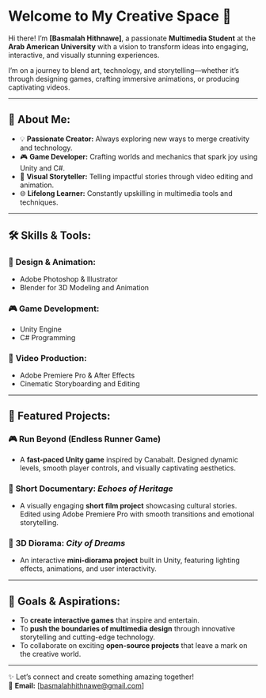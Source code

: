# Welcome to My Creative Space 🌟  

Hi there! I’m **[Basmalah Hithnawe]**, a passionate **Multimedia Student** at the **Arab American University** with a vision to transform ideas into engaging, interactive, and visually stunning experiences.  

I’m on a journey to blend art, technology, and storytelling—whether it’s through designing games, crafting immersive animations, or producing captivating videos.  

---

## 🚀 About Me:  
- 💡 **Passionate Creator:** Always exploring new ways to merge creativity and technology.  
- 🎮 **Game Developer:** Crafting worlds and mechanics that spark joy using Unity and C#.  
- 🎥 **Visual Storyteller:** Telling impactful stories through video editing and animation.  
- 🌐 **Lifelong Learner:** Constantly upskilling in multimedia tools and techniques.

---

## 🛠️ Skills & Tools:  
### 🎨 **Design & Animation**:  
- Adobe Photoshop & Illustrator  
- Blender for 3D Modeling and Animation  

### 🎮 **Game Development**:  
- Unity Engine  
- C# Programming  

### 🎥 **Video Production**:  
- Adobe Premiere Pro & After Effects  
- Cinematic Storyboarding and Editing  

---

## 🌟 Featured Projects:  

### 🎮 **Run Beyond (Endless Runner Game)**  
- A **fast-paced Unity game** inspired by Canabalt. Designed dynamic levels, smooth player controls, and visually captivating aesthetics.  

### 🎥 **Short Documentary: *Echoes of Heritage***  
- A visually engaging **short film project** showcasing cultural stories. Edited using Adobe Premiere Pro with smooth transitions and emotional storytelling.  

### 🎨 **3D Diorama: *City of Dreams***  
- An interactive **mini-diorama project** built in Unity, featuring lighting effects, animations, and user interactivity.  

---

## 🌈 Goals & Aspirations:  
- To **create interactive games** that inspire and entertain.  
- To **push the boundaries of multimedia design** through innovative storytelling and cutting-edge technology.  
- To collaborate on exciting **open-source projects** that leave a mark on the creative world.  

---

✨ Let’s connect and create something amazing together!  
📧 **Email:** [basmalahhithnawe@gmail.com]  
  


